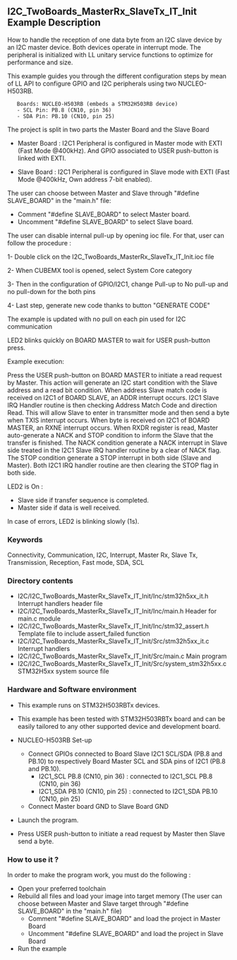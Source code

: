## <b>I2C_TwoBoards_MasterRx_SlaveTx_IT_Init Example Description</b>

How to handle the reception of one data byte from an I2C slave device
by an I2C master device. Both devices operate in interrupt mode. The peripheral
is initialized with LL unitary service functions to optimize for performance
and size.

This example guides you through the different configuration steps by mean of LL API
to configure GPIO and I2C peripherals using two NUCLEO-H503RB.

       Boards: NUCLEO-H503RB (embeds a STM32H503RB device)
       - SCL Pin: PB.8 (CN10, pin 36)
       - SDA Pin: PB.10 (CN10, pin 25)

The project is split in two parts the Master Board and the Slave Board

- Master Board :
  I2C1 Peripheral is configured in Master mode with EXTI (Fast Mode @400kHz).
  And GPIO associated to USER push-button is linked with EXTI.

- Slave Board :
  I2C1 Peripheral is configured in Slave mode with EXTI (Fast Mode @400kHz, Own address 7-bit enabled).

The user can choose between Master and Slave through "#define SLAVE_BOARD"
in the "main.h" file:

- Comment "#define SLAVE_BOARD" to select Master board.
- Uncomment "#define SLAVE_BOARD" to select Slave board.

The user can disable internal pull-up by opening ioc file.
For that, user can follow the procedure :

1- Double click on the I2C_TwoBoards_MasterRx_SlaveTx_IT_Init.ioc file

2- When CUBEMX tool is opened, select System Core category

3- Then in the configuration of GPIO/I2C1, change Pull-up to No pull-up and no pull-down for the both pins

4- Last step, generate new code thanks to button "GENERATE CODE"

The example is updated with no pull on each pin used for I2C communication

LED2 blinks quickly on BOARD MASTER to wait for USER push-button press.

Example execution:

Press the USER push-button on BOARD MASTER to initiate a read request by Master.
This action will generate an I2C start condition with the Slave address and a read bit condition.
When address Slave match code is received on I2C1 of BOARD SLAVE, an ADDR interrupt occurs.
I2C1 Slave IRQ Handler routine is then checking Address Match Code and direction Read.
This will allow Slave to enter in transmitter mode and then send a byte when TXIS interrupt occurs.
When byte is received on I2C1 of BOARD MASTER, an RXNE interrupt occurs.
When RXDR register is read, Master auto-generate a NACK and STOP condition
to inform the Slave that the transfer is finished.
The NACK condition generate a NACK interrupt in Slave side treated in the I2C1 Slave IRQ handler routine by a clear of NACK flag.
The STOP condition generate a STOP interrupt in both side (Slave and Master). Both I2C1 IRQ handler routine are then
clearing the STOP flag in both side.

LED2 is On :

- Slave side if transfer sequence is completed.
- Master side if data is well received.

In case of errors, LED2 is blinking slowly (1s).

### <b>Keywords</b>

Connectivity, Communication, I2C, Interrupt, Master Rx, Slave Tx, Transmission, Reception, Fast mode, SDA, SCL

### <b>Directory contents</b> 

  - I2C/I2C_TwoBoards_MasterRx_SlaveTx_IT_Init/Inc/stm32h5xx_it.h          Interrupt handlers header file
  - I2C/I2C_TwoBoards_MasterRx_SlaveTx_IT_Init/Inc/main.h                  Header for main.c module
  - I2C/I2C_TwoBoards_MasterRx_SlaveTx_IT_Init/Inc/stm32_assert.h          Template file to include assert_failed function
  - I2C/I2C_TwoBoards_MasterRx_SlaveTx_IT_Init/Src/stm32h5xx_it.c          Interrupt handlers
  - I2C/I2C_TwoBoards_MasterRx_SlaveTx_IT_Init/Src/main.c                  Main program
  - I2C/I2C_TwoBoards_MasterRx_SlaveTx_IT_Init/Src/system_stm32h5xx.c      STM32H5xx system source file

### <b>Hardware and Software environment</b>

  - This example runs on STM32H503RBTx devices.

  - This example has been tested with STM32H503RBTx board and can be
    easily tailored to any other supported device and development board.

  - NUCLEO-H503RB Set-up
    - Connect GPIOs connected to Board Slave I2C1 SCL/SDA (PB.8 and PB.10)
    to respectively Board Master SCL and SDA pins of I2C1 (PB.8 and PB.10).
      - I2C1_SCL  PB.8 (CN10, pin 36) : connected to I2C1_SCL PB.8 (CN10, pin 36)
      - I2C1_SDA  PB.10 (CN10, pin 25) : connected to I2C1_SDA PB.10 (CN10, pin 25)
    - Connect Master board GND to Slave Board GND

  - Launch the program.
  - Press USER push-button to initiate a read request by Master
      then Slave send a byte.

### <b>How to use it ?</b>

In order to make the program work, you must do the following :

 - Open your preferred toolchain
 - Rebuild all files and load your image into target memory (The user can choose between Master
   and Slave target through "#define SLAVE_BOARD" in the "main.h" file)
    - Comment "#define SLAVE_BOARD" and load the project in Master Board
    - Uncomment "#define SLAVE_BOARD" and load the project in Slave Board
 - Run the example

